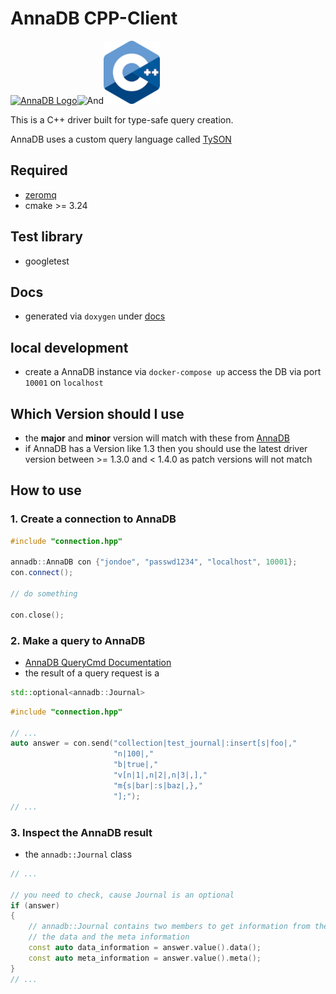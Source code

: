 # AnnaDB CPP-Client

[![AnnaDB Logo](https://annadb.dev/assets/img/logo_colored.svg)](https://annadb.dev)![And](https://cdn.iconscout.com/icon/free/png-128/mobile-keyboard-key-program-ampersand-and-11559.png)![ISO_C++_Logo.svg.png](images%2FISO_C%2B%2B_Logo.svg.png)

This is a C++ driver built for type-safe query creation.

AnnaDB uses a custom query language called [TySON](https://github.com/roman-right/tyson)


## Required

- [zeromq](https://zeromq.org/download/)
- cmake >= 3.24


## Test library

- googletest

## Docs
- generated via `doxygen` under [docs](https://anna-team.github.io/cpp_driver/html/annotated.html)

## local development
- create a AnnaDB instance via `docker-compose up` access the DB via port `10001` on `localhost`

## Which Version should I use
- the __major__ and __minor__ version will match with these from [AnnaDB](https://github.com/Anna-Team/AnnaDB/releases)
- if AnnaDB has a Version like 1.3 then you should use the latest driver version between >= 1.3.0 and < 1.4.0 as patch versions will not match

## How to use

### 1. Create a connection to AnnaDB
```c++
#include "connection.hpp"

annadb::AnnaDB con {"jondoe", "passwd1234", "localhost", 10001};
con.connect();

// do something

con.close();
``` 
### 2. Make a query to AnnaDB
- [AnnaDB QueryCmd Documentation](https://annadb.dev/documentation/insert/)
- the result of a query request is a 
```c++
std::optional<annadb::Journal>
```
```c++
#include "connection.hpp"
        
// ...
auto answer = con.send("collection|test_journal|:insert[s|foo|,"
                       "n|100|,"
                       "b|true|,"
                       "v[n|1|,n|2|,n|3|,],"
                       "m{s|bar|:s|baz|,},"
                       "];");
// ...
```
### 3. Inspect the AnnaDB result
- the `annadb::Journal` class
```c++
// ...

// you need to check, cause Journal is an optional
if (answer) 
{
    // annadb::Journal contains two members to get information from the query
    // the data and the meta information
    const auto data_information = answer.value().data();
    const auto meta_information = answer.value().meta();
}
// ...
```

